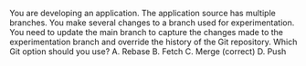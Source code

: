 You are developing an application. The application source has multiple branches.
You make several changes to a branch used for experimentation.
You need to update the main branch to capture the changes made to the experimentation branch and override the history of the Git repository.
Which Git option should you use?
A. Rebase
B. Fetch
C. Merge (correct)
D. Push
